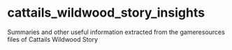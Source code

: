 # cattails_wildwood_story_insights
Summaries and other useful information extracted from the gameresources files of Cattails Wildwood Story
